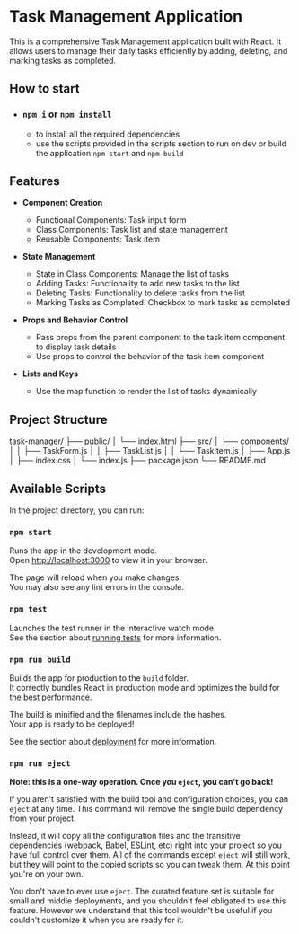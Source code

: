 # Task Management Application

This is a comprehensive Task Management application built with React. It allows users to manage their daily tasks efficiently by adding, deleting, and marking tasks as completed.

## How to start

-   ### `npm i` or `npm install`
    -   to install all the required dependencies
    -   use the scripts provided in the scripts section to run on dev or build the application `npm start` and `npm build`

## Features

-   **Component Creation**

    -   Functional Components: Task input form
    -   Class Components: Task list and state management
    -   Reusable Components: Task item

-   **State Management**

    -   State in Class Components: Manage the list of tasks
    -   Adding Tasks: Functionality to add new tasks to the list
    -   Deleting Tasks: Functionality to delete tasks from the list
    -   Marking Tasks as Completed: Checkbox to mark tasks as completed

-   **Props and Behavior Control**

    -   Pass props from the parent component to the task item component to display task details
    -   Use props to control the behavior of the task item component

-   **Lists and Keys**
    -   Use the map function to render the list of tasks dynamically

## Project Structure

task-manager/
├── public/
│ └── index.html
├── src/
│ ├── components/
│ │ ├── TaskForm.js
│ │ ├── TaskList.js
│ │ └── TaskItem.js
│ ├── App.js
│ ├── index.css
│ └── index.js
├── package.json
└── README.md

## Available Scripts

In the project directory, you can run:

### `npm start`

Runs the app in the development mode.\
Open [http://localhost:3000](http://localhost:3000) to view it in your browser.

The page will reload when you make changes.\
You may also see any lint errors in the console.

### `npm test`

Launches the test runner in the interactive watch mode.\
See the section about [running tests](https://facebook.github.io/create-react-app/docs/running-tests) for more information.

### `npm run build`

Builds the app for production to the `build` folder.\
It correctly bundles React in production mode and optimizes the build for the best performance.

The build is minified and the filenames include the hashes.\
Your app is ready to be deployed!

See the section about [deployment](https://facebook.github.io/create-react-app/docs/deployment) for more information.

### `npm run eject`

**Note: this is a one-way operation. Once you `eject`, you can't go back!**

If you aren't satisfied with the build tool and configuration choices, you can `eject` at any time. This command will remove the single build dependency from your project.

Instead, it will copy all the configuration files and the transitive dependencies (webpack, Babel, ESLint, etc) right into your project so you have full control over them. All of the commands except `eject` will still work, but they will point to the copied scripts so you can tweak them. At this point you're on your own.

You don't have to ever use `eject`. The curated feature set is suitable for small and middle deployments, and you shouldn't feel obligated to use this feature. However we understand that this tool wouldn't be useful if you couldn't customize it when you are ready for it.

```

```
